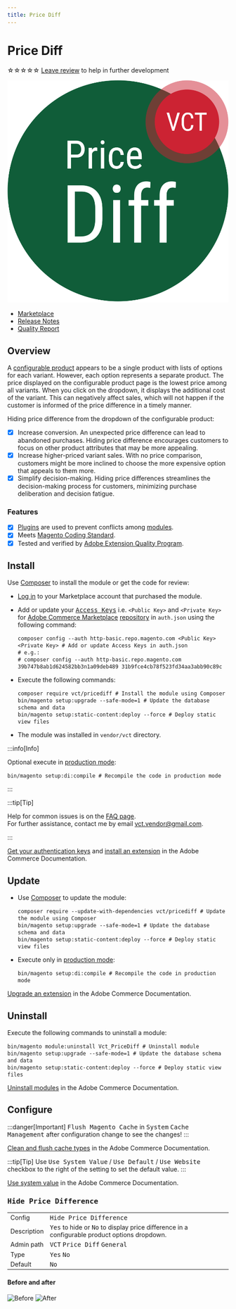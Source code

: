 ```yaml
---
title: Price Diff
---
```


# Price Diff

<span class="star">☆☆☆☆☆</span> [Leave review](https://commercemarketplace.adobe.com/vct-pricediff.html#bazaarvoice.reviews.tab) to help in further development

[![VCT Price Diff Logo](/img/docs/vct_pricediff.svg)](https://commercemarketplace.adobe.com/vct-pricediff.html)

- [Marketplace](https://commercemarketplace.adobe.com/vct-pricediff.html)
- [Release Notes](https://commercemarketplace.adobe.com/vct-pricediff.html#product.info.details.release_notes)
- [Quality Report](https://commercemarketplace.adobe.com/vct-pricediff.html#product.info.details.quality_report)

[//]: # (- [Reviews]&#40;https://commercemarketplace.adobe.com/vct-pricediff.html#bazaarvoice.reviews.tab&#41;)

## Overview

A [configurable product](https://experienceleague.adobe.com/docs/commerce-operations/operational-playbook/glossary.html?lang=en#configurable-product) appears to be a single product with lists of options for each variant. However, each option represents a separate product. The price displayed on the configurable product page is the lowest price among all variants. When you click on the dropdown, it displays the additional cost of the variant. This can negatively affect sales, which will not happen if the customer is informed of the price difference in a timely manner.

Hiding price difference from the dropdown of the configurable product:

- [x] Increase conversion. An unexpected price difference can lead to abandoned purchases. Hiding price difference encourages customers to focus on other product attributes that may be more appealing.
- [x] Increase higher-priced variant sales. With no price comparison, customers might be more inclined to choose the more expensive option that appeals to them more.
- [x] Simplify decision-making. Hiding price differences streamlines the decision-making process for customers, minimizing purchase deliberation and decision fatigue.

### Features

- [x] [Plugins](https://developer.adobe.com/commerce/php/development/components/plugins) are used to prevent conflicts among [modules](https://experienceleague.adobe.com/docs/commerce-operations/operational-playbook/glossary.html?lang=en#module).
- [x] Meets [Magento Coding Standard](https://developer.adobe.com/commerce/php/coding-standards).
- [x] Tested and verified by [Adobe Extension Quality Program](https://developer.adobe.com/commerce/marketplace/guides/sellers/extension-quality-program).

## Install

Use [Composer](https://getcomposer.org/doc/00-intro.md) to install the module or get the code for review:

- [Log in](https://account.magento.com/customer/account/login) to your Marketplace account that purchased the module.
- Add or update your [<kbd>Access Keys</kbd>](https://commercemarketplace.adobe.com/customer/accessKeys)  i.e. `<Public Key>` and `<Private Key>` for [Adobe Commerce Marketplace](https://commercemarketplace.adobe.com) [repository](https://getcomposer.org/doc/05-repositories.md#repository) in `auth.json` using the following command:

    ```shell
    composer config --auth http-basic.repo.magento.com <Public Key> <Private Key> # Add or update Access Keys in auth.json
    # e.g.:
    # composer config --auth http-basic.repo.magento.com 39b747b8ab1d624582bb3n1a09deb489 31b9fce4cb78f523fd34aa3abb90c89c
    ```
- Execute the following commands:

    ```shell
    composer require vct/pricediff # Install the module using Composer
    bin/magento setup:upgrade --safe-mode=1 # Update the database schema and data
    bin/magento setup:static-content:deploy --force # Deploy static view files
    ```
- The module was installed in `vendor/vct` directory.

:::info[Info]

Optional execute in [production mode](https://experienceleague.adobe.com/docs/commerce-operations/configuration-guide/cli/set-mode.html?lang=en):

```shell
bin/magento setup:di:compile # Recompile the code in production mode
```

:::

:::tip[Tip]

Help for common issues is on the [FAQ page](/faq#uninstall-update-or-disenable-a-module).<br/>
For further assistance, contact me by email [vct.vendor@gmail.com](mailto:vct.vendor@gmail.com?subject=Issue&body=To%20help%20you%20faster%2C%20please%20provide%20me%20with%20the%20following%20information%3A%0A%0AMagento%20version%20and%20edition%3A%20(e.g.%20Adobe%20Commerce%202.4.6-p6)%0APHP%20version%3A%20(e.g.%20PHP%208.2.8)%0AComposer%20version%3A%20(e.g.%202.2.21)).

:::

[Get your authentication keys](https://experienceleague.adobe.com/docs/commerce-operations/installation-guide/prerequisites/authentication-keys.html?lang=en) and [install an extension](https://experienceleague.adobe.com/docs/commerce-operations/installation-guide/tutorials/extensions.html?lang=en#upgrade) in the Adobe Commerce Documentation.

## Update

- Use [Composer](https://getcomposer.org/doc/00-intro.md) to update the module:

    ```shell
    composer require --update-with-dependencies vct/pricediff # Update the module using Composer
    bin/magento setup:upgrade --safe-mode=1 # Update the database schema and data
    bin/magento setup:static-content:deploy --force # Deploy static view files
    ```
- Execute only in [production mode](https://experienceleague.adobe.com/docs/commerce-operations/configuration-guide/cli/set-mode.html?lang=en):

    ```shell
    bin/magento setup:di:compile # Recompile the code in production mode
    ```

[Upgrade an extension](https://experienceleague.adobe.com/docs/commerce-operations/installation-guide/tutorials/extensions.html?lang=en#upgrade) in the Adobe Commerce Documentation.

## Uninstall

Execute the following commands to uninstall a module:

```shell
bin/magento module:uninstall Vct_PriceDiff # Uninstall module
bin/magento setup:upgrade --safe-mode=1 # Update the database schema and data
bin/magento setup:static-content:deploy --force # Deploy static view files
```

[Uninstall modules](https://experienceleague.adobe.com/docs/commerce-operations/installation-guide/tutorials/uninstall-modules.html?lang=en) in the Adobe Commerce Documentation.

## Configure

:::danger[Important]
<kbd class="danger">Flush Magento Cache</kbd> in <kbd>System</kbd> <kbd>Cache Management</kbd> after configuration change to see the changes!
:::

[Clean and flush cache types](https://experienceleague.adobe.com/docs/commerce-operations/configuration-guide/cli/manage-cache.html?lang=en#clean-and-flush-cache-types) in the Adobe Commerce Documentation.

:::tip[Tip]
Use <kbd>Use System Value</kbd> / <kbd>Use Default</kbd> / <kbd>Use Website</kbd> checkbox to the right of the setting to set the default value.
:::

[Use system value](https://experienceleague.adobe.com/docs/commerce-admin/config/scope-change.html?lang=en#use-system-value) in the Adobe Commerce Documentation.

### <kbd class="required">Hide Price Difference</kbd>

|             |                                                                                                                 |
|-------------|-----------------------------------------------------------------------------------------------------------------|
| Config      | <kbd class="required">Hide Price Difference</kbd>                                                               |
| Description | <kbd>Yes</kbd> to hide or <kbd>No</kbd> to display price difference in a configurable product options dropdown. |
| Admin path  | <kbd>VCT</kbd> <kbd>Price Diff</kbd> <kbd>General</kbd>                                                         |
| Type        | <kbd>Yes</kbd> <kbd>No</kbd>                                                                                    |
| Default     | <kbd>No</kbd>                                                                                                   |

#### Before and after

![Before](/img/docs/price-diff/frontend-before.png)
![After](/img/docs/price-diff/frontend-after.png)
